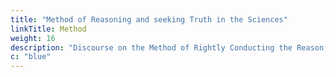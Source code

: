 ```yaml
---
title: "Method of Reasoning and seeking Truth in the Sciences"
linkTitle: Method
weight: 16
description: "Discourse on the Method of Rightly Conducting the Reason, and seeking Truth in the Sciences"
c: "blue"
---
```


